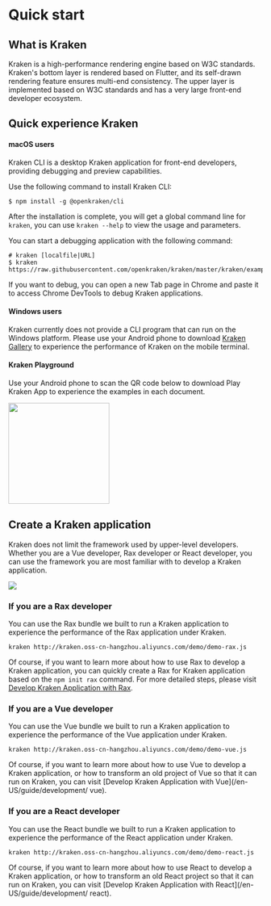 # Quick start

## What is Kraken

Kraken is a high-performance rendering engine based on W3C standards. Kraken's bottom layer is rendered based on Flutter, and its self-drawn rendering feature ensures multi-end consistency. The upper layer is implemented based on W3C standards and has a very large front-end developer ecosystem.

## Quick experience Kraken

#### macOS users

Kraken CLI is a desktop Kraken application for front-end developers, providing debugging and preview capabilities.

Use the following command to install Kraken CLI:

```shell
$ npm install -g @openkraken/cli
```

After the installation is complete, you will get a global command line for `kraken`, you can use `kraken --help` to view the usage and parameters.

You can start a debugging application with the following command:

```shell
# kraken [localfile|URL]
$ kraken https://raw.githubusercontent.com/openkraken/kraken/master/kraken/example/assets/bundle.js
```

If you want to debug, you can open a new Tab page in Chrome and paste it to access Chrome DevTools to debug Kraken applications.

#### Windows users

Kraken currently does not provide a CLI program that can run on the Windows platform. Please use your Android phone to download [Kraken Gallery](https://github.com/openkraken/gallery) to experience the performance of Kraken on the mobile terminal.

#### Kraken Playground

Use your Android phone to scan the QR code below to download Play Kraken App to experience the examples in each document.

<img src="https://gw.alicdn.com/imgextra/i2/O1CN01nnIOaJ1MEA068R8C7_!!6000000001402-2-tps-400-520.png" width="200px"></img>

## Create a Kraken application

Kraken does not limit the framework used by upper-level developers. Whether you are a Vue developer, Rax developer or React developer, you can use the framework you are most familiar with to develop a Kraken application.

![](https://img.alicdn.com/imgextra/i1/O1CN017l9JYV1HHIam1kLgC_!!6000000000732-2-tps-1097-263.png)

### If you are a Rax developer

You can use the Rax bundle we built to run a Kraken application to experience the performance of the Rax application under Kraken.

```shell
kraken http://kraken.oss-cn-hangzhou.aliyuncs.com/demo/demo-rax.js
```

Of course, if you want to learn more about how to use Rax to develop a Kraken application, you can quickly create a Rax for Kraken application based on the `npm init rax` command. For more detailed steps, please visit [Develop Kraken Application with Rax](/en-US/guide/development/rax).

### If you are a Vue developer

You can use the Vue bundle we built to run a Kraken application to experience the performance of the Vue application under Kraken.

```shell
kraken http://kraken.oss-cn-hangzhou.aliyuncs.com/demo/demo-vue.js
```

Of course, if you want to learn more about how to use Vue to develop a Kraken application, or how to transform an old project of Vue so that it can run on Kraken, you can visit [Develop Kraken Application with Vue](/en-US/guide/development/ vue).

### If you are a React developer

You can use the React bundle we built to run a Kraken application to experience the performance of the React application under Kraken.

```shell
kraken http://kraken.oss-cn-hangzhou.aliyuncs.com/demo/demo-react.js
```

Of course, if you want to learn more about how to use React to develop a Kraken application, or how to transform an old React project so that it can run on Kraken, you can visit [Develop Kraken Application with React](/en-US/guide/development/ react).

